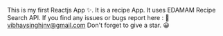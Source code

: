 This is my first Reactjs App ✨.
It is a recipe App.
It uses EDAMAM Recipe Search API.
If you find any issues or bugs report here : 📩vibhaysinghjnv@gmail.com
Don't forget to give a star. 😀
